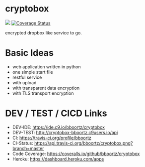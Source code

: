 # cryptobox
<a href='https://travis-ci.org/sebdah/git-pylint-commit-hook'><img src='https://secure.travis-ci.org/bboortz/cryptobox.png?branch=master'></a>
[![Coverage Status](https://coveralls.io/repos/github/bboortz/cryptobox/badge.svg?branch=master)](https://coveralls.io/github/bboortz/cryptobox?branch=master)

encrypted dropbox like service to go. 

# Basic Ideas
* web application written in python
* one simple start file
* restful service
* with upload
* with transparent data encryption 
* with TLS transport encryption




# DEV / TEST / CICD Links
* DEV-IDE: https://ide.c9.io/bboortz/cryptobox
* DEV-TEST: http://cryptobox-bboortz.c9users.io/api
* CI: https://travis-ci.org/profile/bboortz
* CI-Status: https://api.travis-ci.org/bboortz/cryptobox.png?branch=master
* Code Coverage: https://coveralls.io/github/bboortz/cryptobox
* Heroku: https://dashboard.heroku.com/apps